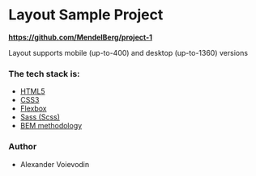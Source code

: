 # Layout Sample Project

**https://github.com/MendelBerg/project-1**

Layout supports mobile (up-to-400) and desktop (up-to-1360) versions

### The tech stack is:
 - [HTML5](https://en.wikipedia.org/wiki/HTML5)
 - [CSS3](https://en.wikipedia.org/wiki/CSS)
 - [Flexbox](https://en.wikipedia.org/wiki/CSS_Flexible_Box_Layout)
 - [Sass (Scss)](https://sass-lang.com/)
 - [BEM methodology](https://en.bem.info/methodology/)

### Author
 - Alexander Voievodin
